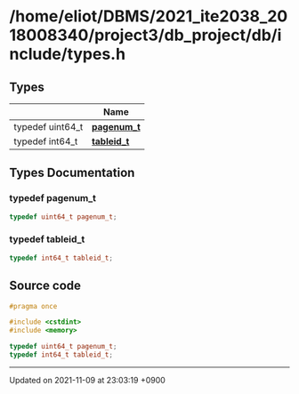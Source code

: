 

# /home/eliot/DBMS/2021_ite2038_2018008340/project3/db_project/db/include/types.h



## Types

|                | Name           |
| -------------- | -------------- |
| typedef uint64_t | **[pagenum_t](/Files/home/eliot/DBMS/2021_ite2038_2018008340/project3/db_project/db/include/types.h#typedef-pagenum_t)**  |
| typedef int64_t | **[tableid_t](/Files/home/eliot/DBMS/2021_ite2038_2018008340/project3/db_project/db/include/types.h#typedef-tableid_t)**  |

## Types Documentation

### typedef pagenum_t

```cpp
typedef uint64_t pagenum_t;
```


### typedef tableid_t

```cpp
typedef int64_t tableid_t;
```





## Source code

```cpp
#pragma once

#include <cstdint>
#include <memory>

typedef uint64_t pagenum_t;
typedef int64_t tableid_t;
```


-------------------------------

Updated on 2021-11-09 at 23:03:19 +0900
